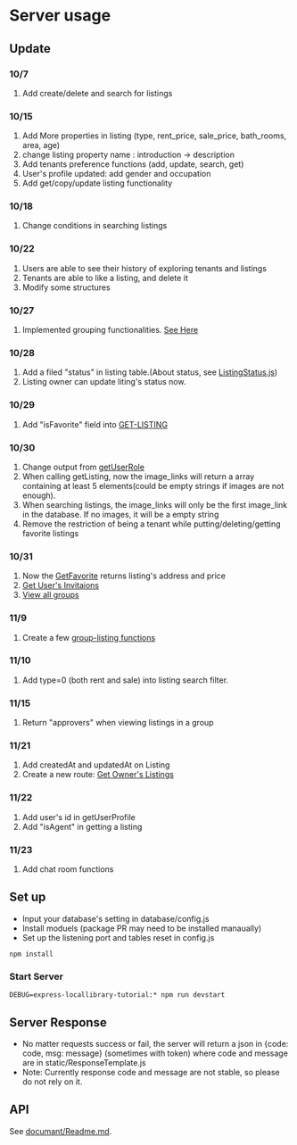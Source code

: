 # Server usage

## Update

### 10/7

1. Add create/delete and search for listings

### 10/15

1.  Add More properties in listing (type, rent_price, sale_price, bath_rooms, area, age)
2.  change listing property name : introduction -> description
3.  Add tenants preference functions (add, update, search, get)
4.  User's profile updated: add gender and occupation
5.  Add get/copy/update listing functionality

### 10/18
1. Change conditions in searching listings

### 10/22
1. Users are able to see their history of exploring tenants and listings
2. Tenants are able to like a listing, and delete it
3. Modify some structures

### 10/27
1. Implemented grouping functionalities. [See Here](https://github.com/sfdevshop/PocketRealtorApp/tree/serverBuilding/server/document#tenant-group)

### 10/28
1. Add a filed "status" in listing table.(About status, see [ListingStatus.js](https://github.com/sfdevshop/PocketRealtorApp/blob/serverBuilding/common/Constans/ListingStatus.js))
2. Listing owner can update liting's status now.

### 10/29
1. Add "isFavorite" field into [GET-LISTING](https://github.com/sfdevshop/PocketRealtorApp/blob/serverBuilding/server/document/Listing.md#get-a-listing)

### 10/30
1. Change output from [getUserRole](https://github.com/sfdevshop/PocketRealtorApp/blob/serverBuilding/server/document/User.md#update-users-role-token-needed)
2. When calling getListing, now the image_links will return a array containing at least 5 elements(could be empty strings if images are not enough). 
3. When searching listings, the image_links will only be the first image_link in the database. If no images, it will be a empty string 
4. Remove the restriction of being a tenant while putting/deleting/getting favorite listings 

### 10/31
1. Now the [GetFavorite](https://github.com/sfdevshop/PocketRealtorApp/blob/serverBuilding/server/document/Tenant.md#view-favorite-list-token-needed) returns listing's address and price
2. [Get User's Invitaions](https://github.com/sfdevshop/PocketRealtorApp/blob/serverBuilding/server/document/Group.md#get-invitations)
3. [View all groups](https://github.com/sfdevshop/PocketRealtorApp/blob/serverBuilding/server/document/Group.md#view-all-groups)

### 11/9
1. Create a few [group-listing functions](https://github.com/sfdevshop/PocketRealtorApp/blob/serverBuilding/server/document/Readme.md#listings-in-groups)

### 11/10
1. Add type=0 (both rent and sale) into listing search filter.

### 11/15
1. Return "approvers" when viewing listings in a group

### 11/21 
1. Add createdAt and updatedAt on Listing
2. Create a new route: [Get Owner's Listings](https://github.com/sfdevshop/PocketRealtorApp/blob/serverBuilding/server/document/Listing.md#get-owners-listingstoken-needed)

### 11/22
1. Add user's id in getUserProfile
2. Add "isAgent" in getting a listing

### 11/23
1. Add chat room functions 

## Set up

- Input your database's setting in database/config.js
- Install moduels (package PR may need to be installed manaually)
- Set up the listening port and tables reset in config.js 

```
npm install
```

### Start Server

```
DEBUG=express-locallibrary-tutorial:* npm run devstart
```

## Server Response
- No matter requests success or fail, the server will return a json in {code: code, msg: message} (sometimes with token) where code and message are in static/ResponseTemplate.js
- Note: Currently response code and message are not stable, so please do not rely on it.

## API
See [documant/Readme.md](https://github.com/sfdevshop/PocketRealtorApp/tree/serverBuilding/server/document).

